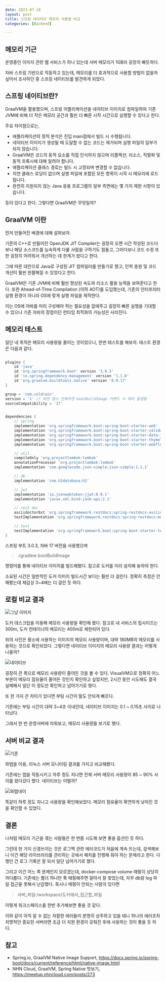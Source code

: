 ```yaml
---
date: 2023-07-18
layout: post
title: 스프링 네이티브 메모리 사용량 비교
categories: [Backend]

---
```


## 메모리 기근
운영중인 이미지 관련 웹 서비스가 하나 있는데 서버 메모리가 1GB라 굉장히 빠듯하다.

자바 스프링 기반으로 작동하고 있는데, 메모리를 더 효과적으로 사용할 방법이 없을까 싶어서 조사하던 중 스프링 네이티브를 발견하게 되었다.

## 스프링 네이티브란?

GraalVM을 활용했으며, 스프링 어플리케이션을 네이티브 이미지로 컴파일하여 
기존 JVM에 비해 더 작은 메모리 공간과 훨씬 더 빠른 시작 시간으로 실행할 수 있다고 한다.

주요 차이점으로는,

- 애플리케이션의 정적 분석은 진입 main점에서 빌드 시 수행됩니다.
- 네이티브 이미지가 생성될 때 도달할 수 없는 코드는 제거되며 실행 파일의 일부가 되지 않습니다.
- GraalVM은 코드의 동적 요소를 직접 인식하지 않으며 리플렉션, 리소스, 직렬화 및 동적 프록시에 대해 알려야 합니다.
- 애플리케이션 클래스 경로는 빌드 시 고정되며 변경할 수 없습니다.
- 지연 클래스 로딩이 없으며 실행 파일에 포함된 모든 항목이 시작 시 메모리에 로드됩니다.
- 완전히 지원되지 않는 Java 응용 프로그램의 일부 측면에는 몇 가지 제한 사항이 있습니다.

등이 있다고 한다. 그렇다면 GraalVM은 무엇일까?

## GraalVM 이란

먼저 만들어진 배경에 대해 살펴보자.

기존의 C++로 만들어진 OpenJDK JIT Compiler는 굉장히 오랜 시간 작성된 코드다 보니 해당 소스코드를 능숙하게 다룰 사람을 구하기도 힘들고, 
그러다보니 코드 수정 또한 굉장히 어려워서 개선하는 데 한계가 왔다고 한다.

그에 따른 대안으로 Java로 구성된 JIT 컴파일러를 만들기로 했고, 
인력 충원 및 코드 개선이 훨씬 원활해질 수 있었다고 한다.

GraalVM은 기존 JVM에 비해 훨씬 향상된 속도와 리소스 활용 능력을 보여준다고 한다.
또한 Ahead-of-TIme Compilation (이하 AOT)를 도입했는데,
기존의 인터프리터 실행 환경이 아니라 OS에 맞게 실행 파일을 제작한다.

이는 OS에 자바를 미리 구성해야 하는 필요성을 없애주고 굉장히 빠른 실행을 기대할 수 있으나
기존 자바의 장점이던 런타임 최적화의 가능성은 사라진다.

## 메모리 테스트

일단 내 목적은 메모리 사용량을 줄이는 것이었으니, 한번 테스트를 해보자.
테스트 환경은 다음과 같다.

```gradle

plugins {
    id 'java'
    id 'org.springframework.boot' version '3.0.3'
    id 'io.spring.dependency-management' version '1.1.0'
    id 'org.graalvm.buildtools.native' version '0.9.17'
}

group = 'com.coldrain'
version = '1' // 버전 명시 안해주면 bootBuildImage 커맨드 시 에러 발생함
sourceCompatibility = '17'


dependencies {
    // spring
    implementation 'org.springframework.boot:spring-boot-starter-web'
    implementation 'org.springframework.boot:spring-boot-starter-validation'
    implementation 'org.springframework.boot:spring-boot-starter-data-jpa'
    implementation 'org.springframework.boot:spring-boot-starter-thymeleaf'
    implementation 'org.springframework.boot:spring-boot-starter-webflux'

    // util
    compileOnly 'org.projectlombok:lombok'
    annotationProcessor 'org.projectlombok:lombok'
    implementation 'com.googlecode.json-simple:json-simple:1.1.1'

    // db
    implementation 'com.h2database:h2'

    // jwt
    implementation 'io.jsonwebtoken:jjwt:0.9.1'
    implementation 'javax.xml.bind:jaxb-api:2.1'

    // rest doc
    asciidoctorExt 'org.springframework.restdocs:spring-restdocs-asciidoctor'
    testImplementation 'org.springframework.restdocs:spring-restdocs-mockmvc'

    // test
    testImplementation 'org.springframework.boot:spring-boot-starter-test'
}

```
스프링 부트 3.0.3, 자바 17 버전을 사용했으며 
> ./gradlew bootBuildImage 

명령어를 통해 네이티브 이미지를 빌드해봤다.
참고로 도커를 미리 설치해 놓아야 한다.

소요된 시간은 일반적인 도커 이미지 빌드시간 보다는 훨씬 더 걸린다.
정확히 측정은 안해봤는데 체감상 3~4배는 더 걸린 듯 하다.

## 로컬 비교 결과

![그냥 이미지](https://github.com/lcw3176/lcw3176.github.io/assets/59993347/d904be82-deb4-49b2-b2cf-cce5c697fe45)

도커 데스크탑을 이용해 메모리 사용량을 확인해 봤다. 참고로 내 서비스의 힙사이즈는 300m, 도커 컨테이너의 메모리는 400m로 제한되어 있다.

위의 사진은 평소에 사용하는 이미지의 메모리 사용량이며, 대략 180MB의 메모리를 사용하는 것으로 확인되었다.
그렇다면 네이티브 이미지의 메모리 샤용량 결과는 어떻게 나올까?


![네이티브](https://github.com/lcw3176/lcw3176.github.io/assets/59993347/8cb928f4-45fd-4922-a419-ae088341d1bc)

굉장히 큰 폭으로 메모리 사용량이 줄어든 것을 볼 수 있다.
VisualVM으로 정확히 어느 부분이 메모리 점유율이 줄어든 것인지 확인하고 싶었지만, 
2시간 동안 시도해도 결국 실패해서 일단 이 정도만 확인하고 넘어가기로 했다.

또 한 가지 큰 차이가 있다면 부팅 시간이 말도 안되게 빠르다.

기존에는 부팅 시간이 대략 3~4초 이내인데, 네이티브 이미지는 0.1 ~ 0.15초 사이로 나타났다.

그래서 한 번 운영서버에 띄워보고, 메모리 사용량을 보기로 했다.

## 서버 비교 결과

![기존](https://github.com/lcw3176/lcw3176.github.io/assets/59993347/3a772901-9eac-4a16-ac1f-a10f7dd411cf)

와탭을 이용, 리눅스 서버 모니터링 결과를 가지고 비교해봤다.

기존에는 앱을 작동시키고 하루 정도 지나면 전체 서버 메모리 사용량이 85 ~ 90% 사이를 왔다갔다 했다.
네이티브는 어떨까?

![와탭네이](https://github.com/lcw3176/lcw3176.github.io/assets/59993347/3c823568-5358-4b41-9451-9f36d3d7a7e8)

똑같이 하루 정도 지나고 사용량을 확인해보았다. 메모리 점유율이 확연하게 낮아진 것을 확인할 수 있었다.


## 결론

나처럼 메모리 기근을 겪는 사람들은 한 번쯤 시도해 보면 좋을 옵션인 듯 하다.

그런데 한 가지 신경쓰이는 것은 로그백 관련 에러코드가 처음에 계속 뜨는데, 
검색해보니 이건 해당 라이브러리를 관리하는 곳에서 패치를 진행해 줘야 하는 문제라고 한다.
다행인 건 로그 기록은 잘 되서 일단 넘어가기로 했다.

그리고 이건 어느 쪽 문제인지 모르겠는데, docker-compose volume 매핑이 상당히 까다롭다.
기존에는 폴더 하나만 툭 매핑해주면 알아서 잘 찾았는데, 자꾸 db랑 log 파일 접근을 못해서 난감했다.
혹시나 매핑이 안되는 사람이 있다면 

> 서버_파일:/workspace/도커에서_접근할_파일 

이렇게 워크스페이스를 한번 추가해보면 좋을 것 같다.

이와 같이 아직 알 수 없는 자잘한 에러들이 분명히 상주하고 있을 테니 
하나의 에러조차 치명적인 중요한 서버라면 조금 더 지원 환경이 갖춰진 후에 사용하는 것이 좋을 듯 하다.

## 참고
- Spring.io, GraalVM Native Image Support, https://docs.spring.io/spring-boot/docs/current/reference/html/native-image.html
- NHN Cloud, GraalVM, Spring Native 맛보기, https://meetup.nhncloud.com/posts/273
